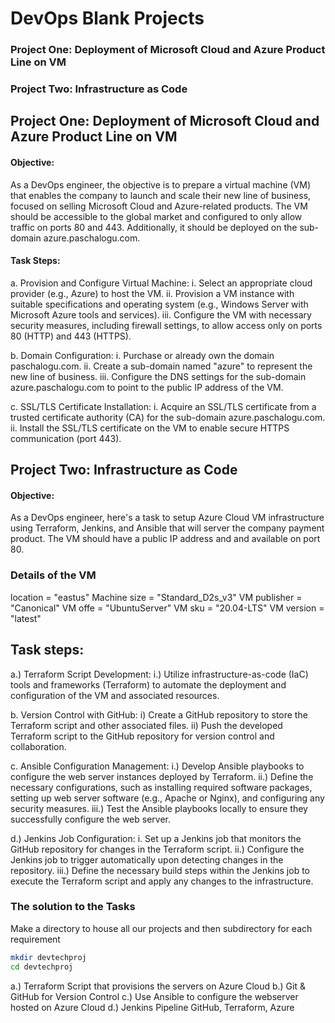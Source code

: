# DevOps Blank Projects


### Project One: Deployment of Microsoft Cloud and Azure Product Line on VM
### Project Two: Infrastructure as Code


## Project One: Deployment of Microsoft Cloud and Azure Product Line on VM

#### Objective:
As a DevOps engineer, the objective is to prepare a virtual machine (VM) that enables the company to launch and scale their new line of business, focused on selling Microsoft Cloud and Azure-related products. The VM should be accessible to the global market and configured to only allow traffic on ports 80 and 443. Additionally, it should be deployed on the sub-domain azure.paschalogu.com.

#### Task Steps:
a. Provision and Configure Virtual Machine:
i. Select an appropriate cloud provider (e.g., Azure) to host the VM.
ii. Provision a VM instance with suitable specifications and operating system (e.g., Windows Server with Microsoft Azure tools and services).
iii. Configure the VM with necessary security measures, including firewall settings, to allow access only on ports 80 (HTTP) and 443 (HTTPS).

b. Domain Configuration:
i. Purchase or already own the domain paschalogu.com.
ii. Create a sub-domain named "azure" to represent the new line of business.
iii. Configure the DNS settings for the sub-domain azure.paschalogu.com to point to the public IP address of the VM.

c. SSL/TLS Certificate Installation:
i. Acquire an SSL/TLS certificate from a trusted certificate authority (CA) for the sub-domain azure.paschalogu.com.
ii. Install the SSL/TLS certificate on the VM to enable secure HTTPS communication (port 443).


## Project Two: Infrastructure as Code
#### Objective:
As a DevOps engineer, here's a task to setup Azure Cloud VM infrastructure using Terraform, Jenkins, and Ansible that will server the company payment product. The VM should have a public IP address and and available on port 80.

### Details of the VM
location               = "eastus"
Machine size           = "Standard_D2s_v3"
VM publisher           = "Canonical"
VM offe                = "UbuntuServer"
VM sku                 = "20.04-LTS"
VM version             = "latest"

## Task steps:
a.) Terraform Script Development:
i.) Utilize infrastructure-as-code (IaC) tools and frameworks (Terraform) to automate the deployment and configuration of the VM and associated resources.

b. Version Control with GitHub: 
i) Create a GitHub repository to store the Terraform script and other associated files.
ii) Push the developed Terraform script to the GitHub repository for version control and collaboration.

c. Ansible Configuration Management:
i.) Develop Ansible playbooks to configure the web server instances deployed by Terraform.
ii.) Define the necessary configurations, such as installing required software packages, setting up web server software (e.g., Apache or Nginx), and configuring any security measures.
iii.) Test the Ansible playbooks locally to ensure they successfully configure the web server.

d.) Jenkins Job Configuration:
i. Set up a Jenkins job that monitors the GitHub repository for changes in the Terraform script.
ii.) Configure the Jenkins job to trigger automatically upon detecting changes in the repository.
iii.) Define the necessary build steps within the Jenkins job to execute the Terraform script and apply any changes to the infrastructure.

### The solution to the Tasks

Make a directory to house all our projects and then subdirectory for each requirement

```bash
mkdir devtechproj
cd devtechproj
```

a.) Terraform Script that provisions the servers on Azure Cloud
b.) Git & GitHub for Version Control 
c.) Use Ansible to configure the webserver hosted on Azure Cloud
d.) Jenkins Pipeline GitHub, Terraform, Azure 



